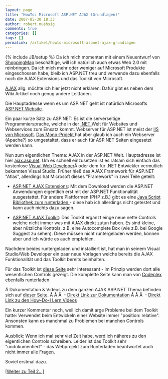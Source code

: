 ```yaml
---
layout: page
title: "HowTo: Microsoft ASP.NET AJAX (Grundlagen)"
date: 2007-05-30 18:33
author: robert.muehsig
comments: true
categories: []
tags: []
permalink: /artikel/howto-microsoft-aspnet-ajax-grundlagen
---
```

{% include JB/setup %}
Da ich mich momentan mit einem Neuentwurf von <a target="_blank" href="http://shoppingmap.de" title="Shoppingmap">ShoppingMap</a> beschäftige, will ich natürlich auch etwas Web 2.0 mit reinbringen. Da ich mich mehr oder weniger auf Microsoft Produkte eingeschossen habe, bleib ich ASP.NET treu und verwende dazu ebenfalls noch die AJAX Extensions und das Toolkit von Microsoft.

<a target="_blank" href="http://de.wikipedia.org/wiki/Ajax_(Programmierung)" title="Wikipedia AJAX">AJAX</a> allg. möchte ich hier jetzt nicht erklären. Dafür gibt es neben dem Wiki Artikel noch genug andere Leitfäden.

Die Hauptadresse wenn es um ASP.NET geht ist natürlich Microsofts <a target="_blank" href="http://asp.net" title="MS ASP.NET">ASP.NET Website</a>.

Ein paar kurze Sätz zu ASP.NET: Es ist die serverseitige Programmiersprache, welche in der <a target="_blank" href="http://de.wikipedia.org/wiki/.NET" title="Wiki .NET">.NET </a>Welt für Websites und Webservices zum Einsatz kommt. Webserver für ASP.NET ist meist der <a target="_blank" href="http://de.wikipedia.org/wiki/Microsoft_Internet_Information_Services" title="Wiki IIS">IIS von Microsoft</a>. <a target="_blank" href="http://www.mono-project.com/Main_Page" title="Open Source .NET">Das Mono-Projekt </a>hat aber glaub ich auch ein Webserver (Apache?) so umgestaltet, dass er auch für ASP.NET Seiten eingesetzt werden kann.

Nun zum eigentlichen Thema: AJAX in der ASP.NET Welt. Hauptadresse ist hier <a target="_blank" href="http://ajax.asp.net" title="MS AJAX">ajax.asp.net</a>. Um es schnell einzusetzen ist es ratsam sich einfach das kostenlose <a target="_blank" href="http://www.microsoft.com/germany/msdn/vstudio/products/express/vwd/default.mspx" title="Visual Web Developer">Visual Web Developer</a>Â oder dem für .NET Entwickler vermutlich bekannten Visual Studio.
Früher hieß das AJAX Framework für ASP.NET "Atlas", allerdings hat Microsoft dieses "Framework" in zwei Teile geteilt:

- <a target="_blank" href="http://www.microsoft.com/downloads/details.aspx?FamilyID=ca9d90fa-e8c9-42e3-aa19-08e2c027f5d6&amp;displaylang=en" title="ASP.NET AJAX">ASP.NET AJAX Extensions</a>:
Mit dem Download werden die ASP.NET Anwendungen eigentlich erst mit der ASP.NET Funktionalität ausgestattet. Für andere Plattformen (PHP z.B.) gibt es eine <a target="_blank" href="http://ajax.asp.net/downloads/library/default.aspx?tabid=47&amp;subtabid=471" title="JS Bibliothek">Java Script Bibliothek zum runterladen </a>- diese hab ich allerdings nicht getestet und kann auch nichts dazu sagen.

- <a target="_blank" href="http://www.codeplex.com/AtlasControlToolkit/Release/ProjectReleases.aspx?ReleaseId=1425" title="AJAX Control Toolkit @ Codeplex">ASP.NET AJAX Toolkit</a>:
Das Toolkit ergänzt einge neue nette Controls welche nicht immer was mit AJAX direkt zutun haben. Es sind kleine, aber nützliche Kontrols, z.B. eine Autocomplete Box (wie z.B. bei Google Suggest zu sehen). Diese müssen nicht runtergeladen werden, können aber und ich würde es auch empfehlen.

Nachdem beides runtergeladen und installiert ist, hat man in seinem Visual Studio/Web Developer ein paar neue Vorlagen welche bereits die AJAX Funktionalität und das Toolkit bereits beinhalten.

Für das Toolkit ist <a target="_blank" href="http://ajax.asp.net/ajaxtoolkit/" title="ASP.NET AJAX Toolkit">diese Seite</a> sehr interessant - im Prinzip werden dort alle wesentlichen Controls gezeigt. Die komplette Seite kann man von <a target="_blank" href="http://www.codeplex.com/Wiki/View.aspx?ProjectName=AtlasControlToolkit" title="Codeplex - AJAX Toolkit">Codeplex</a> ebenfalls runterladen.

Â Dokumentation &amp; Videos zu dem ganzen AJAX ASP.NET Thema befinden sich auf <a target="_blank" href="http://ajax.asp.net/documentation/default.aspx?tabid=47" title="ASP.NET AJAX Docs">dieser Seite</a>.
Â Â Â  - <a target="_blank" href="http://ajax.asp.net/docs/" title="AJAX Docs">Direkt Link zur Dokumentation</a>
Â Â Â  - <a target="_blank" href="http://www.asp.net/learn/videos/default.aspx?tabid=63" title="ASP.NET Videos">Direkt Link zu den How-Do-I Lern Videos</a>

Ein kurzer Kommentar noch, weil ich damit arge Probleme bei dem Toolkit hatte:
Verwendet beim Entwickeln einer Website immer "position: relative". Ansonsten kann es manchmal zu Problemen bei manchen Controls kommen.

Ausblick: Wenn ich mal sehr viel Zeit habe, werd ich näheres zu den eigentlichen Controls schreiben. Leider ist das Toolkit sehr "undokumentiert" - das Webprojekt zum Runterladen beantwortet auch nicht immer alle Fragen.

Soviel erstmal dazu.

<a href="http://code-inside.de/blog/artikel/howto-microsoft-aspnet-ajax-praktischer-anfang/" title="ASP.NET AJAX Praktischer Anfang">[Weiter zu Teil 2...]</a>
